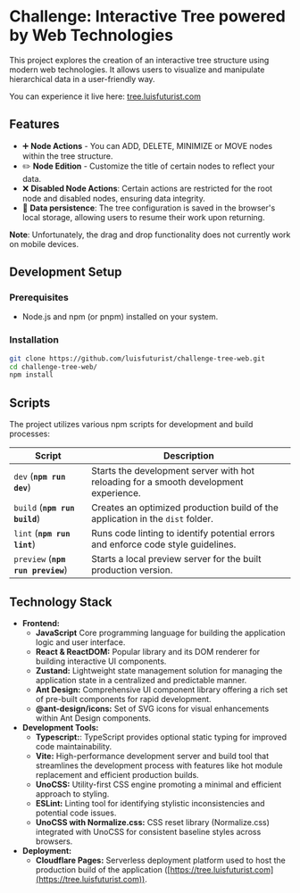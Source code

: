 # Challenge: Interactive Tree powered by Web Technologies

This project explores the creation of an interactive tree structure using modern web technologies. It allows users to visualize and manipulate hierarchical data in a user-friendly way.

You can experience it live here: [tree.luisfuturist.com](https://tree.luisfuturist.com)

## Features

* ➕ **Node Actions** - You can ADD, DELETE, MINIMIZE or MOVE nodes within the tree structure.
* ✏️ **Node Edition** - Customize the title of certain nodes to reflect your data.
* ❌ **Disabled Node Actions**: Certain actions are restricted for the root node and disabled nodes, ensuring data integrity.
* 💾 **Data persistence**: The tree configuration is saved in the browser's local storage, allowing users to resume their work upon returning.

**Note**: Unfortunately, the drag and drop functionality does not currently work on mobile devices.

## Development Setup

### Prerequisites

* Node.js and npm (or pnpm) installed on your system.

### Installation

```bash
git clone https://github.com/luisfuturist/challenge-tree-web.git
cd challenge-tree-web/
npm install
```

## Scripts

The project utilizes various npm scripts for development and build processes:

| Script | Description |
|---|---|
| `dev` (**`npm run dev`**) | Starts the development server with hot reloading for a smooth development experience. |
| `build` (**`npm run build`**) | Creates an optimized production build of the application in the `dist` folder. |
| `lint` (**`npm run lint`**) | Runs code linting to identify potential errors and enforce code style guidelines. |
| `preview` (**`npm run preview`**) | Starts a local preview server for the built production version. |

## Technology Stack

* **Frontend:**
    * **JavaScript** Core programming language for building the application logic and user interface.
    * **React & ReactDOM:** Popular library and its DOM renderer for building interactive UI components.
    * **Zustand:** Lightweight state management solution for managing the application state in a centralized and predictable manner.
    * **Ant Design:** Comprehensive UI component library offering a rich set of pre-built components for rapid development.
    * **@ant-design/icons:** Set of SVG icons for visual enhancements within Ant Design components.
* **Development Tools:**
    * **Typescript:**: TypeScript provides optional static typing for improved code maintainability.
    * **Vite:** High-performance development server and build tool that streamlines the development process with features like hot module replacement and efficient production builds.
    * **UnoCSS:** Utility-first CSS engine promoting a minimal and efficient approach to styling.
    * **ESLint:** Linting tool for identifying stylistic inconsistencies and potential code issues.
    * **UnoCSS with Normalize.css:** CSS reset library (Normalize.css) integrated with UnoCSS for consistent baseline styles across browsers.
* **Deployment:**
    * **Cloudflare Pages:** Serverless deployment platform used to host the production build of the application ([https://tree.luisfuturist.com](https://tree.luisfuturist.com)).
